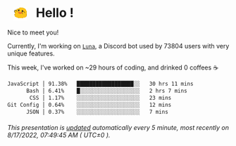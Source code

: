 <h1>   <img src="./spoinky.gif" style="vertical-align:middle;" width="30px">   Hello ! </h1>

Nice to meet you!

Currently, I'm working on <a href='https://github.com/Asgarrrr/Luna'>`Luna`</a>, a Discord bot used by 73804 users with very unique features.

This week, I've worked on ~29 hours of coding, and drinked 0 coffees ☕

```
JavaScript │ 91.38%   ██████████████████░░   30 hrs 11 mins
      Bash │ 6.41%    █░░░░░░░░░░░░░░░░░░░   2 hrs 7 mins
       CSS │ 1.17%    ░░░░░░░░░░░░░░░░░░░░   23 mins
Git Config │ 0.64%    ░░░░░░░░░░░░░░░░░░░░   12 mins
      JSON │ 0.37%    ░░░░░░░░░░░░░░░░░░░░   7 mins
```

###### This presentation is [updated](https://github.com/Asgarrrr) automatically every 5 minute, most recently on 8/17/2022, 07:49:45 AM ( UTC±0 ).